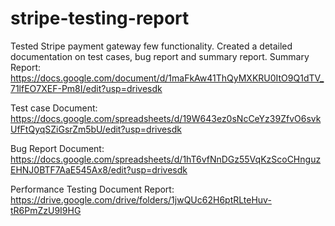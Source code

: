 # stripe-testing-report
Tested Stripe payment gateway few functionality. Created a detailed documentation on test cases, bug report and summary report.
Summary Report: https://docs.google.com/document/d/1maFkAw41ThQyMXKRU0ItO9Q1dTV_71lfEO7XEF-Pm8I/edit?usp=drivesdk

Test case Document: https://docs.google.com/spreadsheets/d/19W643ez0sNcCeYz39ZfvO6svkUfFtQyqSZiGsrZm5bU/edit?usp=drivesdk

Bug Report Document: https://docs.google.com/spreadsheets/d/1hT6vfNnDGz55VqKzScoCHnguzEHNJ0BTF7AaE545Ax8/edit?usp=drivesdk

Performance Testing Document Report: https://drive.google.com/drive/folders/1jwQUc62H6ptRLteHuv-tR6PmZzU9I9HG
